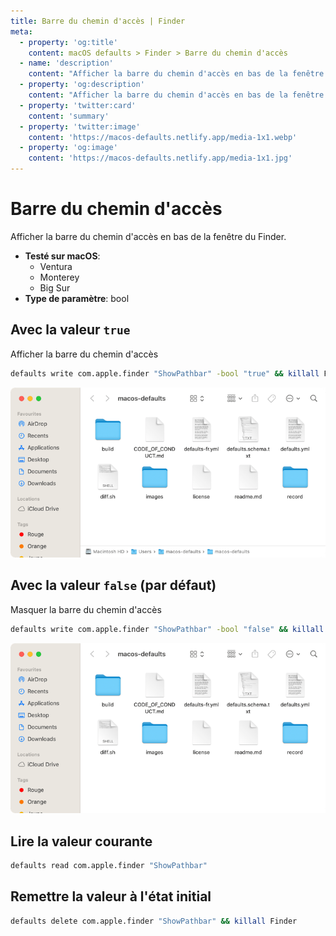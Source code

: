 ```yaml
---
title: Barre du chemin d'accès | Finder
meta:
  - property: 'og:title'
    content: macOS defaults > Finder > Barre du chemin d'accès
  - name: 'description'
    content: "Afficher la barre du chemin d'accès en bas de la fenêtre du Finder."
  - property: 'og:description'
    content: "Afficher la barre du chemin d'accès en bas de la fenêtre du Finder."
  - property: 'twitter:card'
    content: 'summary'
  - property: 'twitter:image'
    content: 'https://macos-defaults.netlify.app/media-1x1.webp'
  - property: 'og:image'
    content: 'https://macos-defaults.netlify.app/media-1x1.jpg'
---
```


# Barre du chemin d'accès

Afficher la barre du chemin d'accès en bas de la fenêtre du Finder.

<!-- break lists -->

- **Testé sur macOS**:
  - Ventura
  - Monterey
  - Big Sur
- **Type de paramètre**: bool

## Avec la valeur `true`

Afficher la barre du chemin d'accès

```bash
defaults write com.apple.finder "ShowPathbar" -bool "true" && killall Finder
```

<img
  src="../../finder/images/ShowPathbar/true.png"
  alt="Exemple avec la valeur true"
  width="740" height="451" style="height: auto"
/>

## Avec la valeur `false` (par défaut)

Masquer la barre du chemin d'accès

```bash
defaults write com.apple.finder "ShowPathbar" -bool "false" && killall Finder
```

<img
  src="../../finder/images/ShowPathbar/false.png"
  alt="Exemple avec la valeur false"
  width="740" height="451" style="height: auto"
/>

## Lire la valeur courante

```bash
defaults read com.apple.finder "ShowPathbar"
```

## Remettre la valeur à l'état initial

```bash
defaults delete com.apple.finder "ShowPathbar" && killall Finder
```
